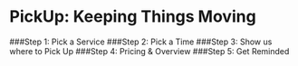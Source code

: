 # PickUp: Keeping Things Moving
###Step 1: Pick a Service
###Step 2: Pick a Time
###Step 3: Show us where to Pick Up
###Step 4: Pricing & Overview
###Step 5: Get Reminded